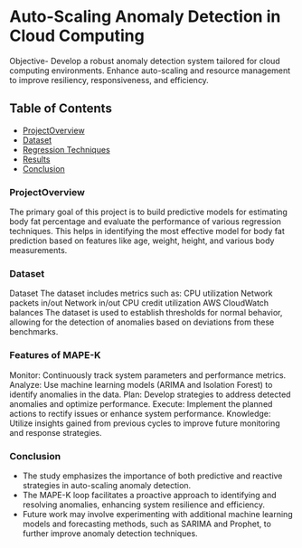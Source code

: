 # Auto-Scaling Anomaly Detection in Cloud Computing 

Objective- Develop a robust anomaly detection system tailored for cloud computing environments. Enhance auto-scaling and resource management to improve resiliency, responsiveness, and efficiency.

## Table of Contents
- [ProjectOverview](#ProjectOverview)
- [Dataset](#Dataset)
- [Regression Techniques](#RegressionTechniques)
- [Results](#Results)
- [Conclusion](#Conclusion)



### ProjectOverview
The primary goal of this project is to build predictive models for estimating body fat percentage and evaluate the performance of various regression techniques. This helps in identifying the most effective model for body fat prediction based on features like age, weight, height, and various body measurements.

### Dataset
Dataset
The dataset includes metrics such as:
CPU utilization
Network packets in/out
Network in/out
CPU credit utilization
AWS CloudWatch balances
The dataset is used to establish thresholds for normal behavior, allowing for the detection of anomalies based on deviations from these benchmarks.

### Features of MAPE-K
Monitor: Continuously track system parameters and performance metrics.
Analyze: Use machine learning models (ARIMA and Isolation Forest) to identify anomalies in the data.
Plan: Develop strategies to address detected anomalies and optimize performance.
Execute: Implement the planned actions to rectify issues or enhance system performance.
Knowledge: Utilize insights gained from previous cycles to improve future monitoring and response strategies.

### Conclusion
- The study emphasizes the importance of both predictive and reactive strategies in auto-scaling anomaly detection.
- The MAPE-K loop facilitates a proactive approach to identifying and resolving anomalies, enhancing system resilience and efficiency.
- Future work may involve experimenting with additional machine learning models and forecasting methods, such as SARIMA and Prophet, to further improve anomaly detection techniques.
